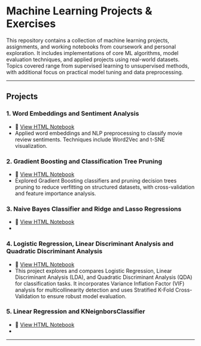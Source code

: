 # Machine Learning Projects & Exercises

This repository contains a collection of machine learning projects, assignments, and working notebooks from coursework and personal exploration. It includes implementations of core ML algorithms, model evaluation techniques, and applied projects using real-world datasets. Topics covered range from supervised learning to unsupervised methods, with additional focus on practical model tuning and data preprocessing.

---

## Projects

### 1. Word Embeddings and Sentiment Analysis
- 📄 [View HTML Notebook](./Word%20Embeddings%20and%20Sentiment%20Analysis.html)
- Applied word embeddings and NLP preprocessing to classify movie review sentiments. Techniques include Word2Vec and t-SNE visualization.

### 2. Gradient Boosting and Classification Tree Pruning
- 📄 [View HTML Notebook](./Gradient%20Boosting%20and%20Classification%20Tree%20Pruning.html)
- Explored Gradient Boosting classifiers and pruning decision trees pruning to reduce verfitting on structured datasets, with cross-validation and feature importance analysis.

### 3. Naive Bayes Classifier and Ridge and Lasso Regressions
- 📄 [View HTML Notebook](./Naive%20Bayes%20Classifier%20and%20Ridge%20and%20Lasso%20Regressions.html)
- 

### 4. Logistic Regression, Linear Discriminant Analysis and Quadratic Discriminant Analysis
- 📄 [View HTML Notebook](./Logistic%20Regression%2C%20Linear%20Discriminant%20Analysis%20and%20Quadratic%20Discriminant%20Analysis.html)
- This project explores and compares Logistic Regression, Linear Discriminant Analysis (LDA), and Quadratic Discriminant Analysis (QDA) for classification tasks. It incorporates Variance Inflation Factor (VIF) analysis for multicollinearity detection and uses Stratified K-Fold Cross-Validation to ensure robust model evaluation.

### 5. Linear Regression and KNeignborsClassifier
- 📄 [View HTML Notebook](./Linear%20Regression%20and%20KNeighborsClassifier.html)
- 
  
---
